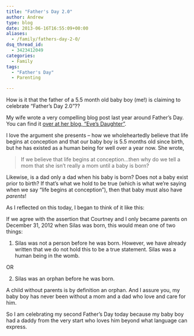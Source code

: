 ```yaml
---
title: "Father's Day 2.0"
author: Andrew
type: blog
date: 2013-06-16T16:55:09+00:00
aliases:
  - /family/fathers-day-2-0/
dsq_thread_id:
  - 3423412049
categories:
  - Family
tags:
  - "Father's Day"
  - Parenting

---
```

How is it that the father of a 5.5 month old baby boy (me!) is claiming to celebrate &#8220;Father&#8217;s Day 2.0&#8221;??

My wife wrote a very compelling blog post last year around Father&#8217;s Day. You can find it [over at her blog, &#8220;Eve&#8217;s Daughter&#8221;][1].

I love the argument she presents &#8211; how we wholeheartedly believe that life begins at conception and that our baby boy is 5.5 months old since birth, but he has existed as a human being for well over a year now. She wrote,

> If we believe that life begins at conception&#8230;then why do we tell a mom that she isn&#8217;t really a mom until a baby is born?

Likewise, is a dad only a dad when his baby is born? Does not a baby exist prior to birth? If that&#8217;s what we hold to be true (which is what we&#8217;re saying when we say &#8220;life begins at conception&#8221;), then that baby must also have _parents_!

As I reflected on this today, I began to think of it like this:

If we agree with the assertion that Courtney and I only became parents on December 31, 2012 when Silas was born, this would mean one of two things:

1. Silas was not a person before he was born. However, we have already written that we do not hold this to be a true statement. Silas was a human being in the womb.

OR

2. Silas was an orphan before he was born.

A child without parents is by definition an orphan. And I assure you, my baby boy has never been without a mom and a dad who love and care for him.

So I am celebrating my second Father&#8217;s Day today because my baby boy had a daddy from the very start who loves him beyond what language can express.

 [1]: http://www.beautifullyunveiled.blogspot.com/2012/06/to-be-or-not-to-be.html?m=1